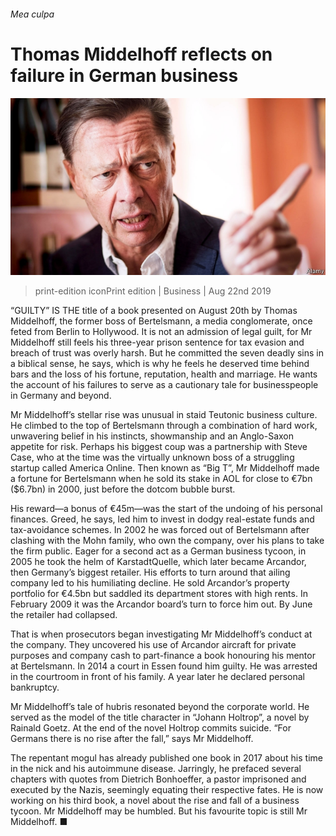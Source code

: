 ###### Mea culpa

# Thomas Middelhoff reflects on failure in German business 

![image](images/20190824_WBP502.jpg) 

> print-edition iconPrint edition | Business | Aug 22nd 2019 

“GUILTY” IS THE title of a book presented on August 20th by Thomas Middelhoff, the former boss of Bertelsmann, a media conglomerate, once feted from Berlin to Hollywood. It is not an admission of legal guilt, for Mr Middelhoff still feels his three-year prison sentence for tax evasion and breach of trust was overly harsh. But he committed the seven deadly sins in a biblical sense, he says, which is why he feels he deserved time behind bars and the loss of his fortune, reputation, health and marriage. He wants the account of his failures to serve as a cautionary tale for businesspeople in Germany and beyond. 

Mr Middelhoff’s stellar rise was unusual in staid Teutonic business culture. He climbed to the top of Bertelsmann through a combination of hard work, unwavering belief in his instincts, showmanship and an Anglo-Saxon appetite for risk. Perhaps his biggest coup was a partnership with Steve Case, who at the time was the virtually unknown boss of a struggling startup called America Online. Then known as “Big T”, Mr Middelhoff made a fortune for Bertelsmann when he sold its stake in AOL for close to €7bn ($6.7bn) in 2000, just before the dotcom bubble burst. 

His reward—a bonus of €45m—was the start of the undoing of his personal finances. Greed, he says, led him to invest in dodgy real-estate funds and tax-avoidance schemes. In 2002 he was forced out of Bertelsmann after clashing with the Mohn family, who own the company, over his plans to take the firm public. Eager for a second act as a German business tycoon, in 2005 he took the helm of KarstadtQuelle, which later became Arcandor, then Germany’s biggest retailer. His efforts to turn around that ailing company led to his humiliating decline. He sold Arcandor’s property portfolio for €4.5bn but saddled its department stores with high rents. In February 2009 it was the Arcandor board’s turn to force him out. By June the retailer had collapsed. 

That is when prosecutors began investigating Mr Middelhoff’s conduct at the company. They uncovered his use of Arcandor aircraft for private purposes and company cash to part-finance a book honouring his mentor at Bertelsmann. In 2014 a court in Essen found him guilty. He was arrested in the courtroom in front of his family. A year later he declared personal bankruptcy. 

Mr Middelhoff’s tale of hubris resonated beyond the corporate world. He served as the model of the title character in “Johann Holtrop”, a novel by Rainald Goetz. At the end of the novel Holtrop commits suicide. “For Germans there is no rise after the fall,” says Mr Middelhoff. 

The repentant mogul has already published one book in 2017 about his time in the nick and his autoimmune disease. Jarringly, he prefaced several chapters with quotes from Dietrich Bonhoeffer, a pastor imprisoned and executed by the Nazis, seemingly equating their respective fates. He is now working on his third book, a novel about the rise and fall of a business tycoon. Mr Middelhoff may be humbled. But his favourite topic is still Mr Middelhoff. ■ 

